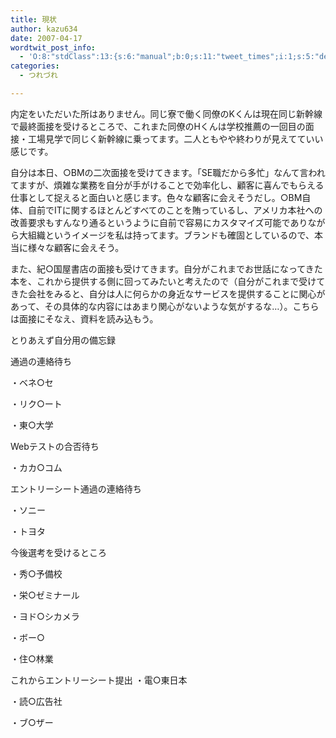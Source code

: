 ```yaml
---
title: 現状
author: kazu634
date: 2007-04-17
wordtwit_post_info:
  - 'O:8:"stdClass":13:{s:6:"manual";b:0;s:11:"tweet_times";i:1;s:5:"delay";i:0;s:7:"enabled";i:1;s:10:"separation";s:2:"60";s:7:"version";s:3:"3.7";s:14:"tweet_template";b:0;s:6:"status";i:2;s:6:"result";a:0:{}s:13:"tweet_counter";i:2;s:13:"tweet_log_ids";a:1:{i:0;i:2895;}s:9:"hash_tags";a:0:{}s:8:"accounts";a:1:{i:0;s:7:"kazu634";}}'
categories:
  - つれづれ

---
```

<div class="section">
<p>
    内定をいただいた所はありません。同じ寮で働く同僚のKくんは現在同じ新幹線で最終面接を受けるところで、これまた同僚のHくんは学校推薦の一回目の面接・工場見学で同じく新幹線に乗ってます。二人ともやや終わりが見えてていい感じです。
</p>
  
<p>
    自分は本日、○BMの二次面接を受けてきます。「SE職だから多忙」なんて言われてますが、煩雑な業務を自分が手がけることで効率化し、顧客に喜んでもらえる仕事として捉えると面白いと感じます。色々な顧客に会えそうだし。○BM自体、自前でITに関するほとんどすべてのことを賄っているし、アメリカ本社への改善要求もすんなり通るというように自前で容易にカスタマイズ可能でありながら大組織というイメージを私は持ってます。ブランドも確固としているので、本当に様々な顧客に会えそう。
</p>
  
<p>
    また、紀○国屋書店の面接も受けてきます。自分がこれまでお世話になってきた本を、これから提供する側に回ってみたいと考えたので（自分がこれまで受けてきた会社をみると、自分は人に何らかの身近なサービスを提供することに関心があって、その具体的な内容にはあまり関心がないような気がするな…）。こちらは面接にそなえ、資料を読み込もう。
</p>
  
<p>
</p>
  
<p>
    とりあえず自分用の備忘録
</p>
  
<p>
</p>
  
<p>
    通過の連絡待ち
</p>
  
<p>
    ・ベネ○セ
</p>
  
<p>
    ・リク○ート
</p>
  
<p>
    ・東○大学
</p>
  
<p>
</p>
  
<p>
    Webテストの合否待ち
</p>
  
<p>
    ・カカ○コム
</p>
  
<p>
</p>
  
<p>
    エントリーシート通過の連絡待ち
</p>
  
<p>
    ・ソニー
</p>
  
<p>
    ・トヨタ
</p>
  
<p>
</p>
  
<p>
    今後選考を受けるところ
</p>
  
<p>
    ・秀○予備校
</p>
  
<p>
    ・栄○ゼミナール
</p>
  
<p>
    ・ヨド○シカメラ
</p>
  
<p>
    ・ボー○
</p>
  
<p>
    ・住○林業
</p>
  
<p>
</p>
  
<p>
    これからエントリーシート提出 ・電○東日本
</p>
  
<p>
    ・読○広告社
</p>
  
<p>
    ・ブ○ザー
</p>
</div>

